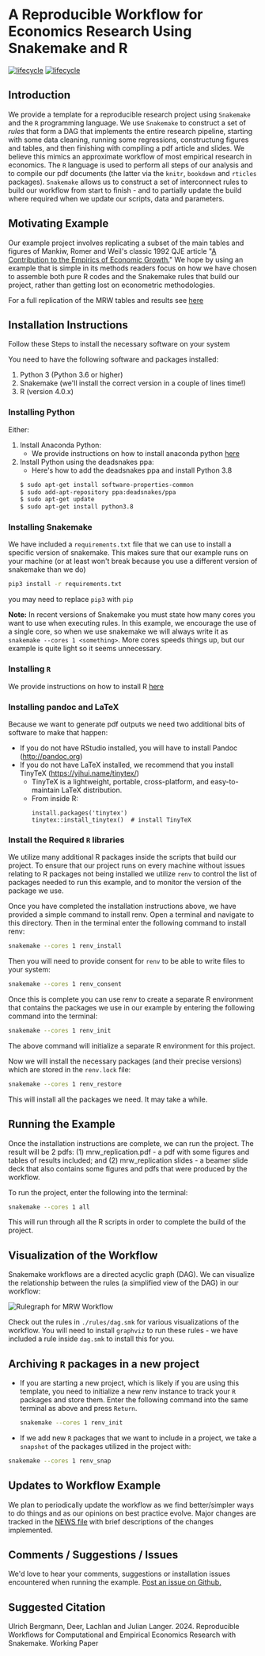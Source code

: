 # A Reproducible Workflow for Economics Research Using Snakemake and R

[![lifecycle](https://img.shields.io/badge/lifecycle-stable-green.svg)](https://www.tidyverse.org/lifecycle/#stable)
[![lifecycle](https://img.shields.io/badge/version-1.0.0-red.svg)]()

## Introduction

We provide a template for a reproducible research project using `Snakemake` and the `R` programming language.
We use `Snakemake` to construct a set of *rules* that form a DAG that implements the entire research pipeline, starting with some data cleaning, running some regressions, constructung figures and tables, and then finishing with compiling a pdf article and slides.
We believe this mimics an approximate workflow of most empirical research in economics.
The `R` language is used to perform all steps of our analysis and to compile our pdf documents (the latter via the `knitr`, `bookdown` and `rticles` packages).
`Snakemake` allows us to construct a set of interconnect rules to build our workflow from start to finish - and to partially update the build where required when we update our scripts, data and parameters.

## Motivating Example

Our example project involves replicating a subset of the main tables and figures of Mankiw, Romer and Weil's classic 1992 QJE article "[A Contribution to the Empirics of Economic Growth.](https://eml.berkeley.edu/~dromer/papers/MRW_QJE1992.pdf)"
We hope by using an example that is simple in its methods readers focus on how we have chosen to assemble both pure R codes and the Snakemake rules that build our project, rather than getting lost on econometric methodologies.

For a full replication of the MRW tables and results see [here](https://github.com/lachlandeer/snakemake-econ-r)

## Installation Instructions

Follow these Steps to install the necessary software on your system

You need to have the following software and packages installed:

1. Python 3 (Python 3.6 or higher)
2. Snakemake (we'll install the correct version in a couple of lines time!)
3. R (version 4.0.x)

### Installing Python

Either:

1. Install Anaconda Python:
    - We provide instructions on how to install anaconda python [here](https://pp4rs.github.io/2020-uzh-installation-guide/python/)
2. Install Python using the deadsnakes ppa:
    - Here's how to add the deadsnakes ppa and install Python 3.8
    ```bash
    $ sudo apt-get install software-properties-common
    $ sudo add-apt-repository ppa:deadsnakes/ppa
    $ sudo apt-get update
    $ sudo apt-get install python3.8
    ```

### Installing Snakemake

We have included a `requirements.txt` file that we can use to install a specific version of snakemake.
This makes sure that our example runs on your machine (or at least won't break because you use a different version of snakemake than we do)

``` bash
pip3 install -r requirements.txt
```

you may need to replace `pip3` with `pip`

**Note:** In recent versions of Snakemake you must state how many cores you want to use when executing rules. 
In this example, we encourage the use of a single core, so when we use snakemake we will always write it as `snakemake --cores 1 <something>`.
More cores speeds things up, but our example is quite light so it seems unnecessary.

### Installing `R`

We provide instructions on how to install R [here](https://pp4rs.github.io/2020-uzh-installation-guide/r)

### Installing pandoc and LaTeX

Because we want to generate pdf outputs we need two additional bits of software to make that happen:

* If you do not have RStudio installed, you will have to install Pandoc (http://pandoc.org)
* If you do not have LaTeX installed, we recommend that you install TinyTeX (https://yihui.name/tinytex/)
  * TinyTeX is a lightweight, portable, cross-platform, and easy-to-maintain LaTeX distribution.
  - From inside R:
    ```{r}
    install.packages('tinytex')
    tinytex::install_tinytex()  # install TinyTeX
    ```

### Install the Required `R` libraries

We utilize many additional R packages inside the scripts that build our project.
To ensure that our project runs on every machine without issues relating to R packages not being installed we utilize `renv` to control the list of packages needed to run this example, and to monitor the version of the package we use.

Once you have completed the installation instructions above, we have provided a simple command to install renv.
Open a terminal and navigate to this directory.
Then in the terminal enter the following command to install renv:

``` bash
snakemake --cores 1 renv_install
```

Then you will need to provide consent for `renv` to be able to write files to your system:

``` bash
snakemake --cores 1 renv_consent
```

Once this is complete you can use renv to create a separate R environment that contains the packages we use in our example by entering the following command into the terminal:

``` bash
snakemake --cores 1 renv_init
```

The above command will initialize a separate R environment for this project.

Now we will install the necessary packages (and their precise versions) which are stored in the `renv.lock` file:

``` bash
snakemake --cores 1 renv_restore
```

This will install all the packages we need. It may take a while.

## Running the Example

Once the installation instructions are complete, we can run the project.
The result will be 2 pdfs: (1) mrw_replication.pdf - a pdf with some figures and tables of results included; and
(2) mrw_replication slides - a beamer slide deck that also contains some figures and pdfs that were produced by the workflow.

To run the project, enter the following into the terminal:

``` bash
snakemake --cores 1 all
```

This will run through all the R scripts in order to complete the build of the project.

## Visualization of the Workflow

Snakemake workflows are a directed acyclic graph (DAG).
We can visualize the relationship between the rules (a simplified view of the DAG) in our workflow:

![Rulegraph for MRW Workflow](./rulegraph.png)

Check out the rules in `./rules/dag.smk` for various visualizations of the workflow. 
You will need to install `graphviz` to run these rules - we have included a rule inside `dag.smk` to install this for you. 

## Archiving `R` packages in a new project

* If you are starting a new project, which is likely if you are using
   this template, you need to initialize a new renv instance to
   track your `R` packages and store them.
   Enter the following command into the same terminal as above
   and press `Return`.

   ``` bash
   snakemake --cores 1 renv_init
   ```

* If we add new `R` packages that we want to include in a project, we take a `snapshot` of the packages utilized in the project with:

```bash
snakemake --cores 1 renv_snap
```

## Updates to Workflow Example

We plan to periodically update the workflow as we find better/simpler ways to do things and as our opinions on best practice evolve.
Major changes are tracked in the [NEWS file](./NEWS.md) with brief descriptions of the changes implemented.

## Comments / Suggestions / Issues

We'd love to hear your comments, suggestions or installation issues encountered when running the example.
[Post an issue on Github.](https://github.com/lachlandeer/snakemake-econ-r-simple/issues)

## Suggested Citation

Ulrich Bergmann, Deer, Lachlan and Julian Langer. 2024. Reproducible Workflows for Computational and Empirical Economics Research with Snakemake. Working Paper
